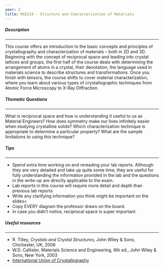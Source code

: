 ```yaml
---
year: 2
title: MSE219 - Structure and Characterization of Materials
---
```


##### Description

* * *


This course offers an introduction to the basic concepts and principles of crystallography and characterization of materials – both in 2D and 3D. Beginning with the concept of reciprocal space and leading into crystal lattices and groups, the first half of the course deals with determining the arrangement of atoms in a crystal, their denotation, the language used in materials science to describe structures and transformations. Once you finish with tensors, the course shifts to cover material characterization, where you learn about various types of crystallographic techniques from Atomic Force Microscopy to X-Ray Diffraction.

##### Thematic Questions

* * *


What is reciprocal space and how is understanding it useful to us as Material Engineers?
How does symmetry make our lives infinitely easier when studying crystalline solids?
Which characterization technique is appropriate to determine a particular property?
What are the sample limitations to using this technique?

##### Tips

* * *


  -   Spend extra time working on and rereading your lab reports. Although they are very detailed and take up quite some time, they are useful for fully understanding the information provided in the lab and the questions in the write-up are directly applicable to the exam.
  -   Lab reports in this course will require more detail and depth than previous lab reports
  -   Write any clarifying information you think might be important on the slides<
  -   Copy EVERY diagram the professor draws on the board.
  -   In case you didn’t notice, reciprocal space is super important.

##### Useful resources

* * *

 
  -   R. Tilley, <i>Crystals and Crystal Structures</i>, John Wiley &amp; Sons, Chichester, UK, 2006
  -   W.D. Callister, Materials Science and Engineering, 6th ed., John Wiley &amp; Sons, New York, 2003
  -   <a href="http://reference.iucr.org/dictionary/Main_Page">International Union of Crystallography</a>
